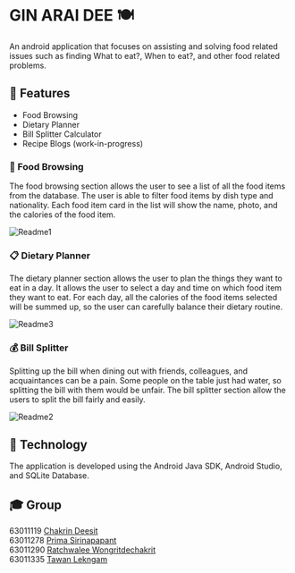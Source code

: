 # GIN ARAI DEE 🍽

An android application that focuses on assisting and solving food related issues such as finding What to eat?, When to eat?, and other food related problems.

## 📲 Features
- Food Browsing
- Dietary Planner
- Bill Splitter Calculator
- Recipe Blogs (work-in-progress)

### 🍩 Food Browsing
The food browsing section allows the user to see a list of all the food items from the database. The user is able to filter food items by dish type and nationality.
Each food item card in the list will show the name, photo, and the calories of the food item.

![Readme1](https://user-images.githubusercontent.com/40157947/142155959-8cab3a7c-a6dc-4cb0-9a75-dea94be1aec3.png)

### 📋 Dietary Planner
The dietary planner section allows the user to plan the things they want to eat in a day. It allows the user to select a day and time on which food item they want to eat. For each day, all the calories of the food items selected will be summed up, so the user can carefully balance their dietary routine.

![Readme3](https://user-images.githubusercontent.com/40157947/142156135-457f78f0-4378-4ea4-a282-435351f1c451.png)


### 💰 Bill Splitter
Splitting up the bill when dining out with friends, colleagues, and acquaintances can be a pain. Some people on the table just had water, so splitting the bill with them would be unfair. The bill splitter section allow the users to split the bill fairly and easily.

![Readme2](https://user-images.githubusercontent.com/40157947/142156143-32a9f015-4936-4825-bc2e-e5a1b1df343b.png)

## 👾 Technology
The application is developed using the Android Java SDK, Android Studio, and SQLite Database.

## 🎓 Group
63011119 [Chakrin Deesit](https://github.com/deeckn)\
63011278 [Prima Sirinapapant](https://github.com/neneprm)\
63011290 [Ratchwalee Wongritdechakrit](https://github.com/Beammi)\
63011335 [Tawan Lekngam](https://github.com/TawanLekngam)

